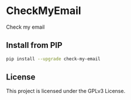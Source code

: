 # CheckMyEmail
Check my email

## Install from PIP

```bash
pip install --upgrade check-my-email
```

## License
This project is licensed under the GPLv3 License.
